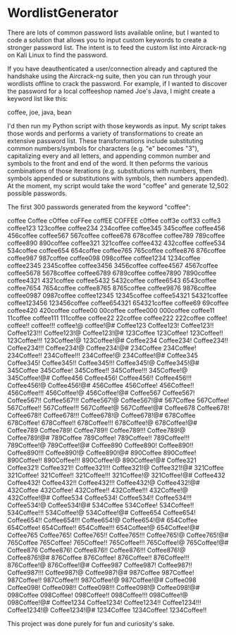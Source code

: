 # WordlistGenerator
There are lots of common password lists available online, but I wanted to code a solution that allows you to input custom keywords to create a stronger password list. The intent is to feed the custom list into Aircrack-ng on Kali Linux to find the password. 

If you have deauthenticated a user/connection already and captured the handshake using the Aircrack-ng suite, then you can run through your wordlists offline to crack the password. For example, if I wanted to discover the password for a local coffeeshop named Joe's Java, I might create a keyword list like this:

coffee, joe, java, bean

I'd then run my Python script with those keywords as input. My script takes those words and performs a variety of transformations to create an extensive password list. These transformations include substituting common numbers/symbols for characters (e.g. "e" becomes "3"), capitalizing every and all letters, and appending common number and symbols to the front and end of the word. It then peforms the various combinations of those iterations (e.g. substitutions with numbers, then symbols appended or substitutions with symbols, then numbers appended). At the moment, my script would take the word "coffee" and generate 12,502 possible passwords.

The first 300 passwords generated from the keyword "coffee":

coffee
Coffee
cOffee
coFFee
coffEE
COFFEE
c0ffee
coff3e
coff33
coffe3
coffee123
123coffee
coffee234
234coffee
coffee345
345coffee
coffee456
456coffee
coffee567
567coffee
coffee678
678coffee
coffee789
789coffee
coffee890
890coffee
coffee321
321coffee
coffee432
432coffee
coffee534
534coffee
coffee654
654coffee
coffee765
765coffee
coffee876
876coffee
coffee987
987coffee
coffee098
098coffee
coffee1234
1234coffee
coffee2345
2345coffee
coffee3456
3456coffee
coffee4567
4567coffee
coffee5678
5678coffee
coffee6789
6789coffee
coffee7890
7890coffee
coffee4321
4321coffee
coffee5432
5432coffee
coffee6543
6543coffee
coffee7654
7654coffee
coffee8765
8765coffee
coffee9876
9876coffee
coffee0987
0987coffee
coffee12345
12345coffee
coffee54321
54321coffee
coffee123456
123456coffee
coffee654321
654321coffee
coffee69
69coffee
coffee420
420coffee
coffee00
00coffee
coffee000
000coffee
coffee11
11coffee
coffee111
111coffee
coffee22
22coffee
coffee222
222coffee
coffee!
coffee!!
coffee!!!
coffee!@
coffee!@#
Coffee123
Coffee123!
Coffee123!!
Coffee123!!!
Coffee123!@
Coffee123!@#
123Coffee
123Coffee!
123Coffee!!
123Coffee!!!
123Coffee!@
123Coffee!@#
Coffee234
Coffee234!
Coffee234!!
Coffee234!!!
Coffee234!@
Coffee234!@#
234Coffee
234Coffee!
234Coffee!!
234Coffee!!!
234Coffee!@
234Coffee!@#
Coffee345
Coffee345!
Coffee345!!
Coffee345!!!
Coffee345!@
Coffee345!@#
345Coffee
345Coffee!
345Coffee!!
345Coffee!!!
345Coffee!@
345Coffee!@#
Coffee456
Coffee456!
Coffee456!!
Coffee456!!!
Coffee456!@
Coffee456!@#
456Coffee
456Coffee!
456Coffee!!
456Coffee!!!
456Coffee!@
456Coffee!@#
Coffee567
Coffee567!
Coffee567!!
Coffee567!!!
Coffee567!@
Coffee567!@#
567Coffee
567Coffee!
567Coffee!!
567Coffee!!!
567Coffee!@
567Coffee!@#
Coffee678
Coffee678!
Coffee678!!
Coffee678!!!
Coffee678!@
Coffee678!@#
678Coffee
678Coffee!
678Coffee!!
678Coffee!!!
678Coffee!@
678Coffee!@#
Coffee789
Coffee789!
Coffee789!!
Coffee789!!!
Coffee789!@
Coffee789!@#
789Coffee
789Coffee!
789Coffee!!
789Coffee!!!
789Coffee!@
789Coffee!@#
Coffee890
Coffee890!
Coffee890!!
Coffee890!!!
Coffee890!@
Coffee890!@#
890Coffee
890Coffee!
890Coffee!!
890Coffee!!!
890Coffee!@
890Coffee!@#
Coffee321
Coffee321!
Coffee321!!
Coffee321!!!
Coffee321!@
Coffee321!@#
321Coffee
321Coffee!
321Coffee!!
321Coffee!!!
321Coffee!@
321Coffee!@#
Coffee432
Coffee432!
Coffee432!!
Coffee432!!!
Coffee432!@
Coffee432!@#
432Coffee
432Coffee!
432Coffee!!
432Coffee!!!
432Coffee!@
432Coffee!@#
Coffee534
Coffee534!
Coffee534!!
Coffee534!!!
Coffee534!@
Coffee534!@#
534Coffee
534Coffee!
534Coffee!!
534Coffee!!!
534Coffee!@
534Coffee!@#
Coffee654
Coffee654!
Coffee654!!
Coffee654!!!
Coffee654!@
Coffee654!@#
654Coffee
654Coffee!
654Coffee!!
654Coffee!!!
654Coffee!@
654Coffee!@#
Coffee765
Coffee765!
Coffee765!!
Coffee765!!!
Coffee765!@
Coffee765!@#
765Coffee
765Coffee!
765Coffee!!
765Coffee!!!
765Coffee!@
765Coffee!@#
Coffee876
Coffee876!
Coffee876!!
Coffee876!!!
Coffee876!@
Coffee876!@#
876Coffee
876Coffee!
876Coffee!!
876Coffee!!!
876Coffee!@
876Coffee!@#
Coffee987
Coffee987!
Coffee987!!
Coffee987!!!
Coffee987!@
Coffee987!@#
987Coffee
987Coffee!
987Coffee!!
987Coffee!!!
987Coffee!@
987Coffee!@#
Coffee098
Coffee098!
Coffee098!!
Coffee098!!!
Coffee098!@
Coffee098!@#
098Coffee
098Coffee!
098Coffee!!
098Coffee!!!
098Coffee!@
098Coffee!@#
Coffee1234
Coffee1234!
Coffee1234!!
Coffee1234!!!
Coffee1234!@
Coffee1234!@#
1234Coffee
1234Coffee!
1234Coffee!!

This project was done purely for fun and curiosity's sake.
